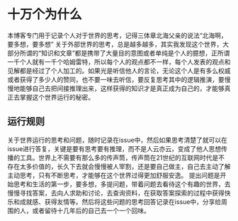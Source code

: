 # 十万个为什么
本博客专门用于记录个人对于世界的思考，记得三体章北海父亲的说法“北海啊，要多想，要多想”
关于外部世界的思考，总是越多越多，其实我发现这个世界，大部分所谓的“知识和文章”都是携带了大量目的意图或者单纯是个人的臆想，正所谓一千个人就有一千个哈姆雷特，所以每个人的观点都不一样，每个人发表的观点和见解都是经过了个人加工的。如果光是听信他人的言论，无论这个人是有多么权威或者获得了多少人的赞同，也不要一味去听信，要反复思考其中的逻辑推演，要慢慢地能够自己去把间接推理出来，这样获得的知识才是真正成为自己的，才能够真正去掌握这个世界运行的秘密。

## 运行规则
关于世界运行的思考和问题，随时记录在issue中，然后如果思考清楚了就可以在issue进行答复，关键是要有思考要有推理，而不是人云亦云，变成了他人思想传播的工具。世界上不需要有那么多的传声筒，传声筒在21世纪的互联网时代是不存在太多价值的，长久下去就会慢慢被人宰割，还是要自己做主，自己去主动了解主动思考，只有不断思考，才能够在这个世界过得更加舒服安逸。
提出问题是开始思考和生活的第一步，要多想，多提问题，带着问题去看待这个有趣的世界，去慢慢寻找答案，去向人求助和讨论，去查询资料，在获取答案探索的过程中获得快乐和成就感、获得友情等。然后将这些问题的思考回答记录在issue中，分享给周围的人，或者留待十几年后的自己去一个一个回味。

